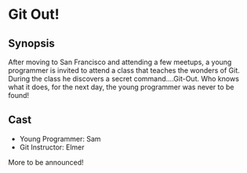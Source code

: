 # Git Out!

## Synopsis

After moving to San Francisco and attending a few meetups, a young programmer is invited to attend a class that teaches the wonders of Git. During the class he discovers a secret command....Git-Out. Who knows what it does, for the next day, the young programmer was never to be found!

## Cast

- Young Programmer: Sam
- Git Instructor: Elmer

More to be announced!
